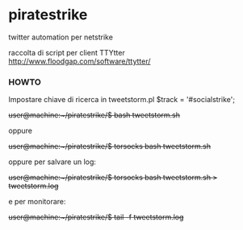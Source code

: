 piratestrike
============

twitter automation per netstrike

raccolta di script per client TTYtter http://www.floodgap.com/software/ttytter/

### HOWTO

Impostare chiave di ricerca in tweetstorm.pl
$track = '#socialstrike';

~~user@machine:~/piratestrike/$ bash tweetstorm.sh~~


oppure

~~user@machine:~/piratestrike/$ torsocks bash tweetstorm.sh~~


oppure per salvare un log:

~~user@machine:~/piratestrike/$ torsocks bash tweetstorm.sh > tweetstorm.log~~

e per monitorare:

~~user@machine:~/piratestrike/$ tail -f tweetstorm.log~~

